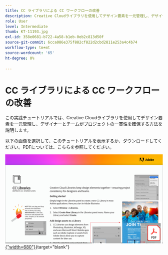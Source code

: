 ```yaml
---
title: CC ライブラリによる CC ワークフローの改善
description: Creative Cloudライブラリを使用してデザイン要素を一元管理し、デザイナーとチームがプロジェクトの一貫性を保つ方法を説明します
role: User
level: Intermediate
thumb: KT-11193.jpg
exl-id: 358e0681-b722-4a58-b1eb-0eb2c813d50f
source-git-commit: 6cca086e375f882cf822d2cbd2811e253a4c4b74
workflow-type: tm+mt
source-wordcount: '65'
ht-degree: 0%

---
```


# CC ライブラリによる CC ワークフローの改善

この実践チュートリアルでは、Creative Cloudライブラリを使用してデザイン要素を一元管理し、デザイナーとチームがプロジェクトの一貫性を確保する方法を説明します。

以下の画像を選択して、このチュートリアルを表示するか、ダウンロードしてください。PDFについては、こちらを参照してください。

[![チュートリアルの最初のページの画像](assets/Improveccworkflowswithcclibraries.png){&quot;width=680&quot;}](assets/ImproveCCWorkflowsCCLibraries.pdf){target=&quot;blank&quot;}
